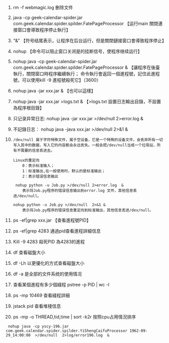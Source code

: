 1. rm -f webmagic.log  删除文件

2. java -cp geek-calendar-spider.jar com.geek.calendar.spider.spilder.FatePageProcessor  【运行main  關閉連接窗口會導致程序停止執行】

3. "&" 【符号结尾表示，让程序在后台运行，但是關閉鏈接窗口會導致程序停止】

4. nohup 【命令可以阻止窗口关闭是的挂断信号，使程序继续运行】

5. nohup java  -cp geek-calendar-spider.jar com.geek.calendar.spider.spilder.FatePageProcessor &   【讓程序在後臺執行，關閉窗口時程序繼續執行； 命令執行會返回一個進程號，記住此進程號，可以使用kill -9 進程號殺死它】（3600）

6. nohup java -jar xxx.jar &    【也可以這樣】

7. nohup java -jar xxx.jar >logs.txt &   【>logs.txt 設置日志輸出目錄，不設置為程序根目錄】

8. 只记录异常日志:     nohup java -jar xxx.jar >/dev/null  2>error.log    &

9. 不記錄日志： nohup java -java  xxx.jar  >/dev/null  2>&1  &

10. ```
    /dev/null 属于字符特殊文件，属于空设备，它是一个特殊的设备文件，会丢弃所有一切写入其中的数据，写入它的内容都会永远丢失。一般会把/dev/null当成一个垃圾站，所有不需要的信息丢进去。
    
    Linux的重定向
        0：表示标准输入；
        1：标准输出,在一般使用时，默认的是标准输出；
        2：表示错误信息输出
        
     nohup python -u Job.py >/dev/null 2>error.log  & 
        表示将Job.py程序的错误信息输出到error.log 文件，其他信息丢进/dev/null。
    
    nohup python -u Job.py >/dev/null  2>&1 & 
    	表示将Job.py程序的错误信息重定向到标准输出，其他信息丢进/dev/null。
    ```

    

11. ps -ef|grep xxx.jar  【查看進程號PID】

12. ps -ef|grep 4283  通過pid查看進程詳細信息

13. Kill -9 4283 殺死PID 為4283的進程

14. df  查看磁盤大小   

15. df -Lh  以更優化的方式查看磁盤大小   

16. df -a 是全部的文件系统的使用情况

17. 查看某個進程有多少個綫程  pstree -p PID | wc -l

18. ps -mp 10469  查看綫程詳細

19. jstack pid 查看堆棧信息

20. ps -mp <pid> -o THREAD,tid,time | sort -k2r   按照cpu占用情況排序







```
 nohup java -cp yscy-196.jar com.geek.calendar.spider.spilder.YiShengCaifuProcessor 1962-09-29_14:00:00  >/dev/null  2>log/error196.log  &







```



